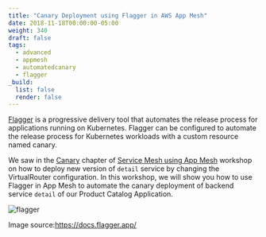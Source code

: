 ```yaml
---
title: "Canary Deployment using Flagger in AWS App Mesh"
date: 2018-11-18T00:00:00-05:00
weight: 340
draft: false
tags:
  - advanced
  - appmesh
  - automatedcanary
  - flagger
_build:
  list: false
  render: false
---
```


[Flagger](https://docs.flagger.app/) is a progressive delivery tool that automates the release process for applications running on Kubernetes. Flagger can be configured to automate the release process for Kubernetes workloads with a custom resource named canary.

We saw in the [Canary](/advanced/330_servicemesh_using_appmesh/canary_deployment/) chapter of [Service Mesh using App Mesh](/advanced/330_servicemesh_using_appmesh/) workshop on how to deploy new version of `detail` service by changing the VirtualRouter configuration. In this workshop, we will show you how to use Flagger in App Mesh to automate the canary deployment of backend service `detail` of our Product Catalog Application.

![flagger](/images/app_mesh_flagger/flagger.png)

Image source:https://docs.flagger.app/